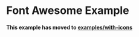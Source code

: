 # Font Awesome Example

**This example has moved to [examples/with-icons](https://github.com/expo/examples/tree/master/with-icons)**

